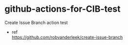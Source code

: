 # github-actions-for-CIB-test
Create Issue Branch action test

- ref  
https://github.com/robvanderleek/create-issue-branch
